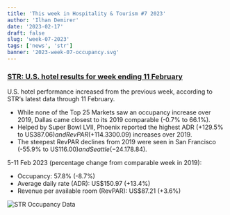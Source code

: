 ```yaml
---
title: 'This week in Hospitality & Tourism #7 2023'
author: 'Ilhan Demirer'
date: '2023-02-17'
draft: false
slug: 'week-07-2023'
tags: ['news', 'str']
banner: '2023-week-07-occupancy.svg'
---
```


### [STR: U.S. hotel results for week ending 11 February](https://str.com/press-release/str-us-hotel-results-week-ending-11-february)

U.S. hotel performance increased from the previous week, according to STR‘s latest data through 11 February.

- While none of the Top 25 Markets saw an occupancy increase over 2019, Dallas came closest to its 2019 comparable (-0.7% to 66.1%).
- Helped by Super Bowl LVII, Phoenix reported the highest ADR (+129.5% to US$387.06) and RevPAR (+114.3% to US$300.09) increases over 2019.
- The steepest RevPAR declines from 2019 were seen in San Francisco (-55.9% to US$116.00) and Seattle (-24.1% to US$78.84).

5-11 Feb 2023 (percentage change from comparable week in 2019):

- Occupancy: 57.8% (-8.7%)
- Average daily rate (ADR): US$150.97 (+13.4%)
- Revenue per available room (RevPAR): US$87.21 (+3.6%)

![STR Occupancy Data](/images/blogimages/2023-week-07-occupancy.svg)
